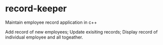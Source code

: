 # record-keeper
Maintain employee record application in c++

Add record of new employees;
Update exisiting records;
Display record of individual employee and all togeather.

